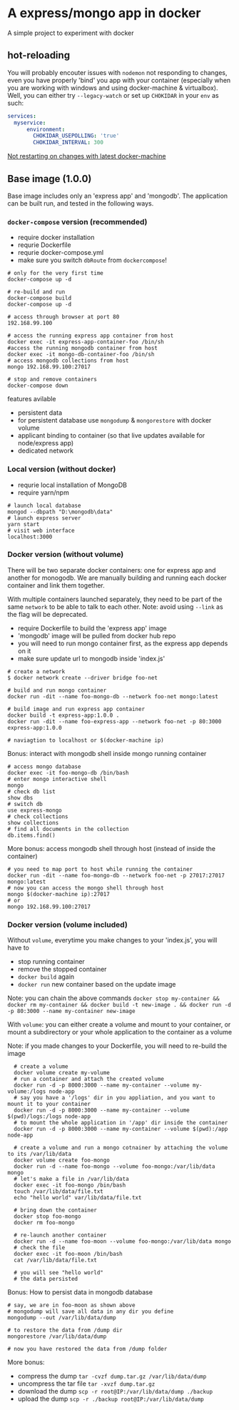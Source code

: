 # A express/mongo app in docker

A simple project to experiment with docker

## hot-reloading

You will probably encouter issues with `nodemon` not responding to changes, even you have properly 'bind' you app with your container (especially when you are working with windows and using docker-machine & virtualbox).  Well, you can either try `--legacy-watch` or set up `CHOKIDAR` in your `env` as such:

```docker-compose.yml
services:
  myservice:
      environment:
        CHOKIDAR_USEPOLLING: 'true'
        CHOKIDAR_INTERVAL: 300
```

[Not restarting on changes with latest docker-machine](https://github.com/remy/nodemon/issues/722)

## Base image (1.0.0)

Base image includes only an 'express app' and 'mongodb'.  The application can be built run, and tested in the following ways.

### `docker-compose` version (recommended)

- require docker installation
- requrie Dockerfile
- requrie docker-compose.yml
- make sure you switch `dbRoute` from `dockercompose`!

```shell
# only for the very first time
docker-compose up -d

# re-build and run
docker-compose build
docker-compose up -d

# access through browser at port 80
192.168.99.100

# access the running express app container from host
docker exec -it express-app-container-foo /bin/sh
#access the running mongodb container from host
docker exec -it mongo-db-container-foo /bin/sh
# access mongodb collections from host
mongo 192.168.99.100:27017

# stop and remove containers
docker-compose down
```

features avilable

- persistent data
- for persistent database use `mongodump` & `mongorestore` with docker volume
- applicant binding to container (so that live updates available for node/express app)
- dedicated network

### Local version (without docker)

- requrie local installation of MongoDB
- require yarn/npm

```shell
# launch local database
mongod --dbpath "D:\mongodb\data"
# launch express server
yarn start
# visit web interface
localhost:3000
```

### Docker version (without volume)

There will be two separate docker containers: one for express app and another for monogodb.  We are manually building and running each docker container and link them together.

With multiple containers launched separately, they need to be part of the same `network` to be able to talk to each other.  Note: avoid using `--link` as the flag will be deprecated.

- require Dockerfile to build the 'express app' image
- 'mongodb' image will be pulled from docker hub repo
- you will need to run mongo container first, as the express app depends on it
- make sure update url to mongodb inside 'index.js'

```shell
# create a network
$ docker network create --driver bridge foo-net

# build and run mongo container
docker run -dit --name foo-mongo-db --network foo-net mongo:latest

# build image and run express app container
docker build -t express-app:1.0.0 .
docker run -dit --name foo-express-app --network foo-net -p 80:3000 express-app:1.0.0

# naviagtion to localhost or $(docker-machine ip)
```

Bonus: interact with mongodb shell inside mongo running container

```shell
# access mongo database
docker exec -it foo-mongo-db /bin/bash
# enter mongo interactive shell
mongo
# check db list
show dbs
# switch db
use express-mongo
# check collections
show collections
# find all documents in the collection
db.items.find()
```

More bonus: access mongodb shell through host (instead of inside the container)

```shell
# you need to map port to host while running the container
docker run -dit --name foo-mongo-db --network foo-net -p 27017:27017 mongo:latest
# now you can access the mongo shell through host
mongo $(docker-machine ip):27017
# or
mongo 192.168.99.100:27017
```

### Docker version (volume included)

Without `volume`, everytime you make changes to your 'index.js', you will have to

- stop running container
- remove the stopped container
- `docker build` again
- `docker run` new container based on the update image

Note: you can chain the above commands `docker stop my-container && docker rm my-container && docker build -t new-image . && docker run -d -p 80:3000 --name my-container new-image`

With `volume`: you can either create a volume and mount to your container, or mount a subdirectory or your whole application to the container as a volume

Note: if you made changes to your Dockerfile, you will need to re-build the image

```shell
  # create a volume
  docker volume create my-volume
  # run a container and attach the created volume
  docker run -d -p 8000:3000 --name my-container --volume my-volume:/logs node-app
  # say you have a '/logs' dir in you appliation, and you want to mount it to your container
  docker run -d -p 8000:3000 --name my-container --volume $(pwd)/logs:/logs node-app
  # to mount the whole application in '/app' dir inside the container
  docker run -d -p 8000:3000 --name my-container --volume $(pwd):/app node-app
```

```shell
  # create a volume and run a mongo cotnainer by attaching the volume to its /var/lib/data
  docker volume create foo-mongo
  docker run -d --name foo-mongo --volume foo-mongo:/var/lib/data mongo
  # let's make a file in /var/lib/data
  docker exec -it foo-mongo /bin/bash
  touch /var/lib/data/file.txt
  echo "hello world" var/lib/data/file.txt

  # bring down the container
  docker stop foo-mongo
  docker rm foo-mongo

  # re-launch another container
  docker run -d --name foo-moon --volume foo-mongo:/var/lib/data mongo
  # check the file
  docker exec -it foo-moon /bin/bash
  cat /var/lib/data/file.txt

  # you will see "hello world"
  # the data persisted
```

Bonus: How to persist data in mongodb database

```shell
# say, we are in foo-moon as shown above
# mongodump will save all data in any dir you define
mongodump --out /var/lib/data/dump

# to restore the data from /dump dir
mongorestore /var/lib/data/dump

# now you have restored the data from /dump folder
```

More bonus:

- compress the dump `tar -cvzf dump.tar.gz /var/lib/data/dump`
- uncompress the tar file `tar -xvzf dump.tar.gz`
- download the dump `scp -r root@IP:/var/lib/data/dump ./backup`
- upload the dump `scp -r ./backup root@IP:/var/lib/data/dump`
